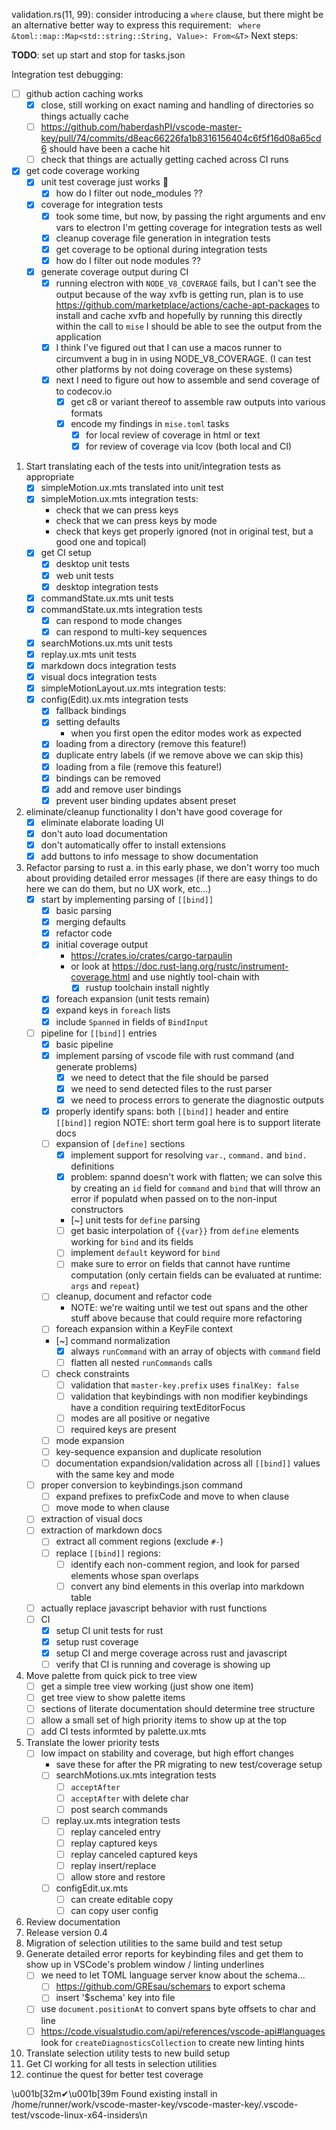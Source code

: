 validation.rs(11, 99): consider introducing a `where` clause, but there might be an alternative better way to express this requirement: ` where &toml::map::Map<std::string::String, Value>: From<&T>`
Next steps:

**TODO**: set up start and stop for tasks.json

Integration test debugging:
- [ ] github action caching works
    - [x] close, still working on exact naming and handling of directories so things actually cache
    - [ ] https://github.com/haberdashPI/vscode-master-key/pull/74/commits/d8eac66226fa1b8316156404c6f5f16d08a65cd6 should have been a cache hit
    - [ ] check that things are actually getting cached across CI runs
- [x] get code coverage working
    - [x] unit test coverage just works 🚀
        - [x] how do I filter out node_modules ??
    - [x] coverage for integration tests
        - [x] took some time, but now, by passing the right arguments and env vars to electron I'm getting coverage for integration tests as well
        - [x] cleanup coverage file generation in integration tests
        - [x] get coverage to be optional during integration tests
        - [x] how do I filter out node modules ??
    - [x] generate coverage output during CI
        - [x] running electron with `NODE_V8_COVERAGE` fails, but I can't
              see the output because of the way xvfb is getting run,
              plan is to use https://github.com/marketplace/actions/cache-apt-packages
              to install and cache xvfb and hopefully by running this
              directly within the call to `mise` I should be able to
              see the output from the application
        - [x] I think I've figured out that I can use a macos runner to circumvent a bug in
              in using NODE_V8_COVERAGE. (I can test other platforms by not doing coverage on these systems)
        - [x] next I need to figure out how to assemble and send coverage of to codecov.io
            - [x] get c8 or variant thereof to assemble raw outputs into various formats
            - [x] encode my findings in `mise.toml` tasks
                - [x] for local review of coverage in html or text
                - [x] for review of coverage via lcov (both local and CI)

1. Start translating each of the tests into unit/integration tests as appropriate
    - [x] simpleMotion.ux.mts translated into unit test
    - [x] simpleMotion.ux.mts integration tests:
        - check that we can press keys
        - check that we can press keys by mode
        - check that keys get properly ignored (not in original test, but a good one and topical)
    - [x] get CI setup
        - [x] desktop unit tests
        - [x] web unit tests
        - [x] desktop integration tests
    - [x] commandState.ux.mts unit tests
    - [x] commandState.ux.mts integration tests
        - [x] can respond to mode changes
        - [x] can respond to multi-key sequences
    - [x] searchMotions.ux.mts unit tests
    - [x] replay.ux.mts unit tests
    - [x] markdown docs integration tests
    - [x] visual docs integration tests
    - [x] simpleMotionLayout.ux.mts integration tests:
    - [X] config(Edit).ux.mts integration tests
        - [X] fallback bindings
        - [X] setting defaults
            - when you first open the editor modes work as expected
        - [X] loading from a directory (remove this feature!)
        - [X] duplicate entry labels (if we remove above we can skip this)
        - [X] loading from a file (remove this feature!)
        - [X] bindings can be removed
        - [X] add and remove user bindings
        - [X] prevent user binding updates absent preset
2. eliminate/cleanup functionality I don't have good coverage for
    - [X] eliminate elaborate loading UI
    - [X] don't auto load documentation
    - [X] don't automatically offer to install extensions
    - [X] add buttons to info message to show documentation
3. Refactor parsing to rust
    a. in this early phase, we don't worry too much about providing detailed error messages
       (if there are easy things to do here we can do them, but no UX work, etc...)
    - [x] start by implementing parsing of `[[bind]]`
        - [X] basic parsing
        - [X] merging defaults
        - [X] refactor code
        - [X] initial coverage output
            - https://crates.io/crates/cargo-tarpaulin
            - or look at https://doc.rust-lang.org/rustc/instrument-coverage.html and use
            nightly tool-chain with
                - [X] rustup toolchain install nightly
        - [X] foreach expansion (unit tests remain)
        - [X] expand keys in `foreach` lists
        - [x] include `Spanned` in fields of `BindInput`
    - [ ] pipeline for `[[bind]]` entries
        - [X] basic pipeline
        - [X] implement parsing of vscode file with rust command (and generate problems)
            - [X] we need to detect that the file should be parsed
            - [X] we need to send detected files to the rust parser
            - [X] we need to process errors to generate the diagnostic outputs
        - [X] properly identify spans: both `[[bind]]` header and entire `[[bind]]` region
              NOTE: short term goal here is to support literate docs
        - [ ] expansion of `[define]` sections
            - [X] implement support for resolving `var.`, `command.` and `bind.` definitions
            - [X] problem: spannd doesn't work with flatten; we can solve this by
              creating an `id` field for `command` and `bind` that will throw
              an error if populatd when passed on to the non-input constructors
            - [~] unit tests for `define` parsing
            - [ ] get basic interpolation of `{{var}}` from `define` elements working for `bind` and its fields
            - [ ] implement `default` keyword for `bind`
            - [ ] make sure to error on fields that cannot have runtime computation
              (only certain fields can be evaluated at runtime: `args` and `repeat`)
        - [ ] cleanup, document and refactor code
            - NOTE: we're waiting until we test out spans and the other stuff above because that could require more refactoring
        - [ ] foreach expansion within a KeyFile context
        - [~] command normalization
            - [X] always `runCommand` with an array of objects with `command` field
            - [ ] flatten all nested `runCommands` calls
        - [ ] check constraints
            - [ ] validation that `master-key.prefix` uses `finalKey: false`
            - [ ] validation that keybindings with non modifier keybindings
              have a condition requiring textEditorFocus
            - [ ] modes are all positive or negative
            - [ ] required keys are present
        - [ ] mode expansion
        - [ ] key-sequence expansion and duplicate resolution
        - [ ] documentation expandsion/validation across all `[[bind]]` values
              with the same key and mode
    - [ ] proper conversion to keybindings.json command
        - [ ] expand prefixes to prefixCode and move to when clause
        - [ ] move mode to when clause
    - [ ] extraction of visual docs
    - [ ] extraction of markdown docs
        - [ ] extract all comment regions (exclude `#-`)
        - [ ] replace `[[bind]]` regions:
            - [ ] identify each non-comment region, and look for parsed elements
                  whose span overlaps
            - [ ] convert any bind elements in this overlap into markdown table
    - [ ] actually replace javascript behavior with rust functions
    - [ ] CI
        - [x] setup CI unit tests for rust
        - [x] setup rust coverage
        - [x] setup CI and merge coverage across rust and javascript
        - [ ] verify that CI is running and coverage is showing up

4. Move palette from quick pick to tree view
    - [ ] get a simple tree view working (just show one item)
    - [ ] get tree view to show palette items
    - [ ] sections of literate documentation should determine tree structure
    - [ ] allow a small set of high priority items to show up at the top
    - [ ] add CI tests informted by palette.ux.mts
5. Translate the lower priority tests
    - [ ] low impact on stability and coverage, but high effort changes
        - save these for after the PR migrating to new test/coverage setup
        - [ ] searchMotions.ux.mts integration tests
            - [ ] `acceptAfter`
            - [ ] `acceptAfter` with delete char
            - [ ] post search commands
        - [ ] replay.ux.mts integration tests
            - [ ] replay canceled entry
            - [ ] replay captured keys
            - [ ] replay canceled captured keys
            - [ ] replay insert/replace
            - [ ] allow store and restore
        - [ ] configEdit.ux.mts
            - [ ] can create editable copy
            - [ ] can copy user config
6. Review documentation
7. Release version 0.4
8. Migration of selection utilities to the same build and test setup
9. Generate detailed error reports for keybinding files and get them to show
   up in VSCode's problem window / linting underlines
    - [ ] we need to let TOML language server know about the schema...
        - [ ] https://github.com/GREsau/schemars to export schema
        - [ ] insert '$schema' key into file
    - [ ] use `document.positionAt` to convert spans byte offsets to char and line
    - [ ] https://code.visualstudio.com/api/references/vscode-api#languages
        look for `createDiagnosticsCollection` to create new linting hints
10. Translate selection utility tests to new build setup
11. Get CI working for all tests in selection utilities
12. continue the quest for better test coverage

\u001b[32m✔\u001b[39m Found existing install in /home/runner/work/vscode-master-key/vscode-master-key/.vscode-test/vscode-linux-x64-insiders\n
